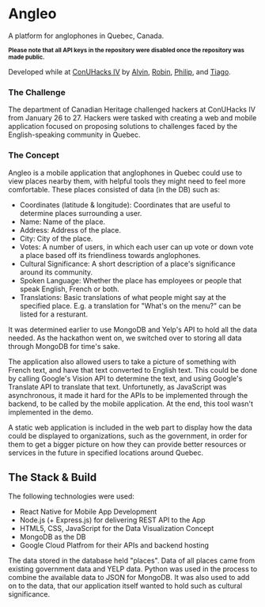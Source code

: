 # Angleo
A platform for anglophones in Quebec, Canada.

<small>**Please note that all API keys in the repository were disabled once the repository was made public.**</small>

Developed while at [ConUHacks IV](https://conuhacks.io/) by [Alvin](https://github.com/alvintangz), [Robin](https://github.com/RPHLuo), [Philip](https://github.com/Veracities), and [Tiago](https://github.com/TiagoF99).

### The Challenge
The department of Canadian Heritage challenged hackers at ConUHacks IV from January 26 to 27. Hackers were tasked with creating a web and mobile application focused on proposing solutions to challenges faced by the English-speaking community in Quebec.

### The Concept
Angleo is a mobile application that anglophones in Quebec could use to view places nearby them, with helpful tools they might need to feel more comfortable. These places consisted of data (in the DB) such as:
- Coordinates (latitude & longitude): Coordinates that are useful to determine places surrounding a user.
- Name: Name of the place.
- Address: Address of the place.
- City: City of the place.
- Votes: A number of users, in which each user can up vote or down vote a place based off its friendliness towards anglophones.
- Cultural Significance: A short description of a place's significance around its community.
- Spoken Language: Whether the place has employees or people that speak English, French or both.
- Translations: Basic translations of what people might say at the specified place. E.g. a translation for "What's on the menu?" can be listed for a resturant.

It was determined earlier to use MongoDB and Yelp's API to hold all the data needed. As the hackathon went on, we switched over to storing all data through MongoDB for time's sake.

The application also allowed users to take a picture of something with French text, and have that text converted to English text. This could be done by calling Google's Vision API to determine the text, and using Google's Translate API to translate that text. Unfortunetly, as JavaScript was asynchronous, it made it hard for the APIs to be implemented through the backend, to be called by the mobile application. At the end, this tool wasn't implemented in the demo.

A static web application is included in the web part to display how the data could be displayed to organizations, such as the government, in order for them to get a bigger picture on how they can provide better resources or services in the future in specified locations around Quebec.

## The Stack & Build
The following technologies were used:
- React Native for Mobile App Development
- Node.js (+ Express.js) for delivering REST API to the App
- HTML5, CSS, JavaScript for the Data Visualization Concept
- MongoDB as the DB
- Google Cloud Platfrom for their APIs and backend hosting

The data stored in the database held "places". Data of all places came from existing government data and YELP data. Python was used in the process to combine the available data to JSON for MongoDB. It was also used to add on to the data, that our application itself wanted to hold such as cultural significance.